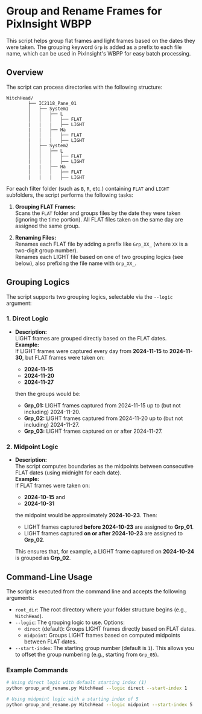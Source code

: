# Group and Rename Frames for PixInsight WBPP

This script helps group flat frames and light frames based on the dates they were taken. The grouping keyword `Grp` is added as a prefix to each file name, which can be used in PixInsight's WBPP for easy batch processing.

## Overview

The script can process directories with the following structure:
```
WitchHead/ 
        ├── IC2118_Pane_01
        │   ├── System1
        │   │   ├── L
        │   │   │   ├── FLAT
        |   |   |   ├── LIGHT
        |   |   ├── Ha
        │   │   │   ├── FLAT
        |   |   |   ├── LIGHT
        │   ├── System2
        │   │   ├── L
        │   │   │   ├── FLAT
        |   |   |   ├── LIGHT
        |   |   ├── Ha
        │   │   │   ├── FLAT
        |   |   |   ├── LIGHT
```


For each filter folder (such as `B`, `R`, etc.) containing `FLAT` and `LIGHT` subfolders, the script performs the following tasks:

1. **Grouping FLAT Frames:**  
   Scans the `FLAT` folder and groups files by the date they were taken (ignoring the time portion). All FLAT files taken on the same day are assigned the same group.

2. **Renaming Files:**  
   Renames each FLAT file by adding a prefix like `Grp_XX_` (where `XX` is a two-digit group number).  
   Renames each LIGHT file based on one of two grouping logics (see below), also prefixing the file name with `Grp_XX_`.

## Grouping Logics

The script supports two grouping logics, selectable via the `--logic` argument:

### 1. Direct Logic

- **Description:**  
  LIGHT frames are grouped directly based on the FLAT dates.  
  **Example:**  
  If LIGHT frames were captured every day from **2024-11-15** to **2024-11-30**, but FLAT frames were taken on:
  - **2024-11-15**
  - **2024-11-20**
  - **2024-11-27**

  then the groups would be:
  - **Grp_01:** LIGHT frames captured from 2024-11-15 up to (but not including) 2024-11-20.
  - **Grp_02:** LIGHT frames captured from 2024-11-20 up to (but not including) 2024-11-27.
  - **Grp_03:** LIGHT frames captured on or after 2024-11-27.

### 2. Midpoint Logic

- **Description:**  
  The script computes boundaries as the midpoints between consecutive FLAT dates (using midnight for each date).  
  **Example:**  
  If FLAT frames were taken on:
  - **2024-10-15** and
  - **2024-10-31**

  the midpoint would be approximately **2024-10-23**. Then:
  - LIGHT frames captured **before 2024-10-23** are assigned to **Grp_01**.
  - LIGHT frames captured **on or after 2024-10-23** are assigned to **Grp_02**.

  This ensures that, for example, a LIGHT frame captured on **2024-10-24** is grouped as **Grp_02**.

## Command-Line Usage

The script is executed from the command line and accepts the following arguments:

- `root_dir`: The root directory where your folder structure begins (e.g., `WitchHead`).
- `--logic`: The grouping logic to use. Options:
  - `direct` (default): Groups LIGHT frames directly based on FLAT dates.
  - `midpoint`: Groups LIGHT frames based on computed midpoints between FLAT dates.
- `--start-index`: The starting group number (default is `1`). This allows you to offset the group numbering (e.g., starting from `Grp_05`).

### Example Commands

```bash
# Using direct logic with default starting index (1)
python group_and_rename.py WitchHead --logic direct --start-index 1

# Using midpoint logic with a starting index of 5
python group_and_rename.py WitchHead --logic midpoint --start-index 5
